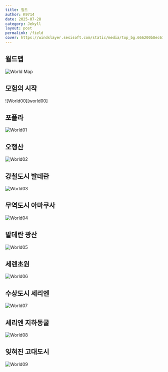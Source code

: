 ```yaml
---
title: 필드
author: K9714
date: 2025-07-28
category: Jekyll
layout: post
permalink: /field
cover: https://windslayer.sesisoft.com/static/media/top_bg.666200b8ec612320e954.png
---
```


## 월드맵
![World Map][world_map]

## 모험의 시작
![World00][world00]

## 포폴라
![World01][world01]

## 오행산
![World02][world02]

## 강철도시 발데란
![World03][world03]

## 무역도시 아마쿠사
![World04][world04]

## 발데란 광산
![World05][world05]

## 세렌초원
![World06][world06]

## 수상도시 세리엔
![World07][world07]

## 세리엔 지하동굴
![World08][world08]

## 잊혀진 고대도시
![World09][world09]

[world_map]: https://windslayer-wiki.github.io/assets/windslayer/field/world_map.png
[world01]: https://windslayer-wiki.github.io/assets/windslayer/field/world_01.png
[world02]: https://windslayer-wiki.github.io/assets/windslayer/field/world_02.png
[world03]: https://windslayer-wiki.github.io/assets/windslayer/field/world_03.png
[world04]: https://windslayer-wiki.github.io/assets/windslayer/field/world_04.png
[world05]: https://windslayer-wiki.github.io/assets/windslayer/field/world_05.png
[world06]: https://windslayer-wiki.github.io/assets/windslayer/field/world_06.png
[world07]: https://windslayer-wiki.github.io/assets/windslayer/field/world_07.png
[world08]: https://windslayer-wiki.github.io/assets/windslayer/field/world_08.png
[world09]: https://windslayer-wiki.github.io/assets/windslayer/field/world_09.png